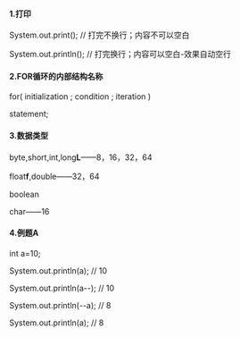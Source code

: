 #### 1.打印

System.out.print(); // 打完不换行；内容不可以空白

System.out.println(); // 打完换行；内容可以空白-效果自动空行

#### 2.FOR循环的内部结构名称  

for( initialization ; condition ; iteration )

statement;

#### 3.数据类型

byte,short,int,long**L**——8，16，32，64

float**f**,double——32，64

boolean

char——16

#### 4.例题A

int a=10;

System.out.println(a); // 10

System.out.println(a--); // 10

System.out.println(--a); // 8

System.out.println(a); // 8